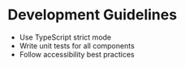 # Development Guidelines

- Use TypeScript strict mode
- Write unit tests for all components
- Follow accessibility best practices 